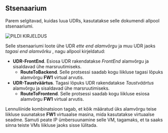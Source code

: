 ## <a name="scenario"></a>Stsenaarium

Parem selgitavad, kuidas luua UDRs, kasutatakse selle dokumendi allpool stsenaariumi.

![PILDI KIRJELDUS](./media/virtual-network-create-udr-scenario-include/figure1.png)

Selle stsenaariumi loote ühe UDR *ette end alamvõrgu* ja muu UDR jaoks *tagasi end alamvõrku* , nagu allpool kirjeldatud: 

- **UDR-FrontEnd**. Esiosa UDR rakendatakse *FrontEnd* alamvõrgu ja sisaldavad ühe marsruutimiseks.  
    - **RouteToBackend**. Selle protsessi saadab kogu liikluse tagasi lõpuks alamvõrgu **FW1** virtual arvutis.
- **UDR-Taustväärtus**. Tagasi lõpuks UDR rakendatakse *Taustväärtus* alamvõrgu ja sisaldavad ühe marsruutimiseks. 
    - **RouteToFrontend**. Selle protsessi saadab kogu liikluse esiosa alamvõrgu **FW1** virtual arvutis.

Lennuliinide kombinatsioon tagab, et kõik määratud üks alamvõrgu teise liikluse suunatakse **FW1** virtuaalse masina, mida kasutatakse virtuaalse seadme. Samuti peate IP ümbersuunamine selle VM, tagamaks, et ta saaks sinna teiste VMs liikluse jaoks sisse lülitada.
